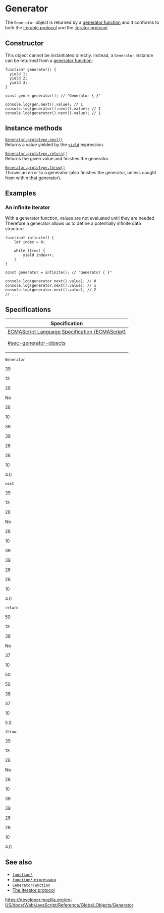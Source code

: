 # Generator

The `Generator` object is returned by a [generator function](../statements/function*) and it conforms to both the [iterable protocol](../iteration_protocols#the_iterable_protocol) and the [iterator protocol](../iteration_protocols#the_iterator_protocol).

## Constructor

This object cannot be instantiated directly. Instead, a `Generator` instance can be returned from a [generator function](../statements/function*):

    function* generator() {
      yield 1;
      yield 2;
      yield 3;
    }

    const gen = generator(); // "Generator { }"

    console.log(gen.next().value); // 1
    console.log(generator().next().value); // 1
    console.log(generator().next().value); // 1

## Instance methods

[`Generator.prototype.next()`](generator/next)  
Returns a value yielded by the [`yield`](../operators/yield) expression.

[`Generator.prototype.return()`](generator/return)  
Returns the given value and finishes the generator.

[`Generator.prototype.throw()`](generator/throw)  
Throws an error to a generator (also finishes the generator, unless caught from within that generator).

## Examples

### An infinite iterator

With a generator function, values are not evaluated until they are needed. Therefore a generator allows us to define a potentially infinite data structure.

    function* infinite() {
        let index = 0;

        while (true) {
            yield index++;
        }
    }

    const generator = infinite(); // "Generator { }"

    console.log(generator.next().value); // 0
    console.log(generator.next().value); // 1
    console.log(generator.next().value); // 2
    // ...

## Specifications

<table><thead><tr class="header"><th>Specification</th></tr></thead><tbody><tr class="odd"><td><a href="https://tc39.es/ecma262/#sec-generator-objects">ECMAScript Language Specification (ECMAScript) 
<br/>

<span class="small">#sec-generator-objects</span></a></td></tr></tbody></table>

`Generator`

39

13

26

No

26

10

39

39

26

26

10

4.0

`next`

39

13

26

No

26

10

39

39

26

26

10

4.0

`return`

50

13

38

No

37

10

50

50

38

37

10

5.0

`throw`

39

13

26

No

26

10

39

39

26

26

10

4.0

## See also

-   [`function*`](../statements/function*)
-   [`function*` expression](../operators/function*)
-   [`GeneratorFunction`](generatorfunction)
-   [The Iterator protocol](../iteration_protocols)

<a href="https://developer.mozilla.org/en-US/docs/Web/JavaScript/Reference/Global_Objects/Generator" class="_attribution-link">https://developer.mozilla.org/en-US/docs/Web/JavaScript/Reference/Global_Objects/Generator</a>
